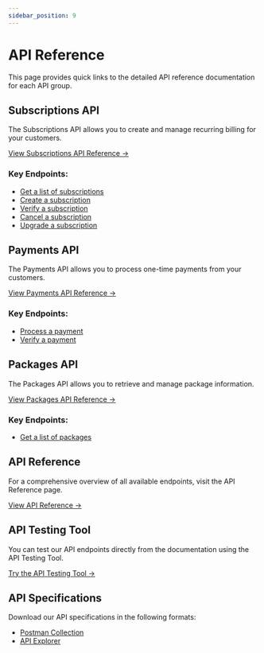 ```yaml
---
sidebar_position: 9
---
```


# API Reference

This page provides quick links to the detailed API reference documentation for each API group.

## Subscriptions API

The Subscriptions API allows you to create and manage recurring billing for your customers.

[View Subscriptions API Reference →](/api-reference/subscriptions)

### Key Endpoints:

- [Get a list of subscriptions](/api-reference/subscriptions#get-a-list-of-subscriptions)
- [Create a subscription](/api-reference/subscriptions#create-a-subscription)
- [Verify a subscription](/api-reference/subscriptions#verify-a-subscription)
- [Cancel a subscription](/api-reference/subscriptions#cancel-a-subscription)
- [Upgrade a subscription](/api-reference/subscriptions#upgrade-a-subscription)

## Payments API

The Payments API allows you to process one-time payments from your customers.

[View Payments API Reference →](/api-reference/payments)

### Key Endpoints:

- [Process a payment](/api-reference/payments#process-a-payment)
- [Verify a payment](/api-reference/payments#verify-a-payment)

## Packages API

The Packages API allows you to retrieve and manage package information.

[View Packages API Reference →](/api-reference/packages)

### Key Endpoints:

- [Get a list of packages](/api-reference/packages#get-a-list-of-packages)

## API Reference

For a comprehensive overview of all available endpoints, visit the API Reference page.

[View API Reference →](/api-reference)

## API Testing Tool

You can test our API endpoints directly from the documentation using the API Testing Tool.

[Try the API Testing Tool →](/interactive-tools/api-testing)

## API Specifications

Download our API specifications in the following formats:

- [Postman Collection](/interactive-tools/postman-collection)
- [API Explorer](/interactive-tools/api-explorer)
